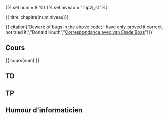 
{% set num = 8 %}
{% set niveau = "mp2i_s1"%}

{{ titre_chapitre(num,niveau)}}

{{ citation("Beware of bugs in the above code; I have only proved it correct, not tried it.","Donald Knuth","[Correspondance avec van Emde Boas](https://cs.stanford.edu/~knuth/faq.html)")}}

## Cours
{{ cours(num) }}


## TD

## TP

## Humour d'informaticien
